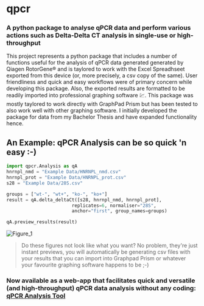 # qpcr
### A python package to analyse qPCR data and perform various actions such as Delta-Delta CT analysis in single-use or high-throughput

This project represents a python package that includes a number of functions useful for the analysis of qPCR data generated generated by Qiagen RotorGene® 
and is taylored to work with the Excel Spreadhseet exported from this device (or, more precisely, a csv copy of the same). User friendliness and quick and easy workflows were of primary concern while developing this package. Also, the exported results are formatted to be readily imported into professional graphing software :chart:. This package was mostly taylored to work directly with GraphPad Prism but has been tested to also work well with other graphing software. I initially developed the package for data from my Bachelor Thesis and have expanded functionality hence.

## An Example: __qPCR Analysis__ can be so quick 'n easy :-)
```python
import qpcr.Analysis as qA
hnrnpl_nmd = "Example Data/HNRNPL_nmd.csv"
hnrnpl_prot = "Example Data/HNRNPL_prot.csv"
s28 = "Example Data/28S.csv"

groups = ["wt-", "wt+", "ko-", "ko+"]
result = qA.delta_deltaCt([s28, hnrnpl_nmd, hnrnpl_prot], 
                        replicates=6, normaliser="28S",
                        anchor="first", group_names=groups)

qA.preview_results(result)
```


![Figure_1](https://user-images.githubusercontent.com/89252165/130232298-256e2d1e-db07-429b-97c3-38bdaebc826d.png)
> Do these figures not look like what you want? No problem, they're just instant previews, you will automatically be generating csv files with your results that you can import into Graphpad Prism or whatever your favourite graphing software happens to be ;-)

### Now available as a web-app that facilitates quick and versatile (and high-throughput) qPCR data analysis without any coding: <a href = "https://share.streamlit.io/noahhenrikkleinschmidt/qpcr-analyser/main/main.py"> qPCR Analysis Tool </a>
